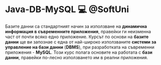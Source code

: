 # Java-DB-MySQL :computer: @SoftUni
Базите данни са стандартният начин за използване на **динамична информация в съвременните приложения**, правейки ги неизменна част от почти всяко едно приложение. Курсът по основи на **базите данни** ще ви запознаe с една от най-широко използваните **системи за управление на бази данни** (**DBMS**), при разработката на съвременни приложения - **MySQL**. Този курс полага основите на работата с **бази данни**, правейки по-лесно използването им в реални приложения.
